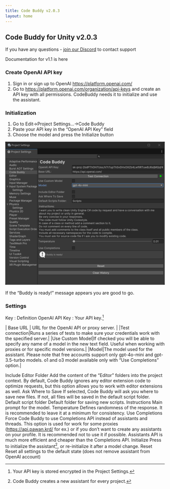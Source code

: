 ```yaml
---
title: Code Buddy v2.0.3
layout: home
---
```


## Code Buddy for Unity v2.0.3

If you have any questions - [join our Discord](https://discord.gg/JdsepFhEeX) to contact support

Documentation for v1.1 is here

### Create OpenAI API key

1. Sign in or sign up to OpenAI https://platform.openai.com/
2. Go to https://platform.openai.com/organization/api-keys and create an API key with all permissions. CodeBuddy needs it to initialize and use the assistant.

### Initialization

1. Go to Edit->Project Settings…->Code Buddy
2. Paste your API key in the “OpenAI API Key” field
3. Choose the model and press the Initialize button

![Settings](/assets/v2/settings%20full%20assistant.png)

If the “Buddy is ready!” message appears you are good to go.

### Settings

Key
: Definition
OpenAI API Key
: Your API key.[^1]


| Base URL | URL for the OpenAI API or proxy server. |
|Test connection|Runs a series of tests to make sure your credentials work with the specified server.|
|Use Custom Model|If checked you will be able to specify any name of a model in the new text field. Useful when working with proxies or for specific model versions.|
|Model|The model used for the assistant.
Please note that free accounts support only gpt-4o-mini and gpt-3.5-turbo models.
o1 and o3 model available only with “Use Completions” option.|

Include Editor Folder
Add the content of the “Editor” folders into the project context.
By default, Code Buddy ignores any editor extension code to optimize requests, but this option allows you to work with editor extensions as well.
Ask Where to Save
If selected, Code Buddy will ask you where to save new files. If not, all files will be saved in the default script folder.
Default script folder
Default folder for saving new scripts.
Instructions
Main prompt for the model.
Temperature
Defines randomness of the response. It is recommended to leave it at a minimum for consistency.
Use Completions
Force Code Buddy to use Completions API instead of assistants and threads. This option is used for work for some proxies (https://api.pawan.krd/ for ex.) or if you don’t want to create any assistants on your profile.
It is recommended not to use it if possible. Assistants API is much more efficient and cheaper than the Completions API.
Initialize
Press to initialize the assistant[^2], or re-initialize it after a model change.
Reset
Reset all settings to the default state
(does not remove assistant from OpenAI account)


[^1]: Your API key is stored encrypted in the Project Settings.
[^2]: Code Buddy creates a new assistant for every project.

